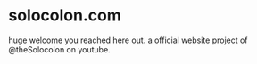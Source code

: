 # solocolon.com

huge welcome you reached here out. a official website project of @theSolocolon on youtube.
